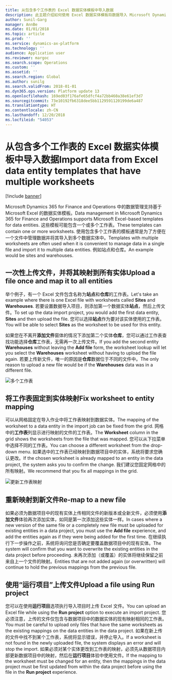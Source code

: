 ```yaml
---
title: 从包含多个工作表的 Excel 数据实体模板中导入数据
description: 此主题介绍如何使用 Excel 数据实体模板将数据导入 Microsoft Dynamics 365 for Finance and Operations。
author: Sunil-Garg
manager: AnnBe
ms.date: 01/01/2018
ms.topic: article
ms.prod: ''
ms.service: dynamics-ax-platform
ms.technology: ''
audience: Application user
ms.reviewer: margoc
ms.search.scope: Operations
ms.custom: ''
ms.assetid: ''
ms.search.region: Global
ms.author: sunilg
ms.search.validFrom: 2018-01-01
ms.dyn365.ops.version: Platform update 13
ms.openlocfilehash: 169ed03f176afe65dfcf4a72bb460a38e61ef3d7
ms.sourcegitcommit: 73e10192fb6318dee5bb1129591120199de6a487
ms.translationtype: HT
ms.contentlocale: zh-CN
ms.lasthandoff: 12/20/2018
ms.locfileid: "54053"
---
```

# <a name="import-data-from-excel-data-entity-templates-that-have-multiple-worksheets"></a><span data-ttu-id="d5f10-103">从包含多个工作表的 Excel 数据实体模板中导入数据</span><span class="sxs-lookup"><span data-stu-id="d5f10-103">Import data from Excel data entity templates that have multiple worksheets</span></span>

[!include [banner](../includes/banner.md)]

<span data-ttu-id="d5f10-104">Microsoft Dynamics 365 for Finance and Operations 中的数据管理支持基于 Microsoft Excel 的数据实体模板。</span><span class="sxs-lookup"><span data-stu-id="d5f10-104">Data management in Microsoft Dynamics 365 for Finance and Operations supports Microsoft Excel-based templates for data entities.</span></span> <span data-ttu-id="d5f10-105">这些模板可能包含一个或多个工作表。</span><span class="sxs-lookup"><span data-stu-id="d5f10-105">These templates can contain one or more worksheets.</span></span> <span data-ttu-id="d5f10-106">使用包含多个工作表的模板通常是为了方便在一个文件中管理数据并将其导入到多个数据实体中。</span><span class="sxs-lookup"><span data-stu-id="d5f10-106">Templates with multiple worksheets are often used when it is convenient to manage data in a single file and import it to multiple data entities.</span></span> <span data-ttu-id="d5f10-107">例如站点和仓库。</span><span class="sxs-lookup"><span data-stu-id="d5f10-107">An example would be sites and warehouses.</span></span>

## <a name="upload-a-file-once-and-map-it-to-all-entities"></a><span data-ttu-id="d5f10-108">一次性上传文件，并将其映射到所有实体</span><span class="sxs-lookup"><span data-stu-id="d5f10-108">Upload a file once and map it to all entities</span></span>
<span data-ttu-id="d5f10-109">举个例子，有一个 Excel 文件包含名称为**站点**和**仓库**的工作表。</span><span class="sxs-lookup"><span data-stu-id="d5f10-109">Let's take an example where there is one Excel file with worksheets called **Sites** and **Warehouses**.</span></span> <span data-ttu-id="d5f10-110">若要设置数据导入项目，则添加第一个数据实体**站点**，然后上传文件。</span><span class="sxs-lookup"><span data-stu-id="d5f10-110">To set up the data import project, you would add the first data entity, **Sites** and then upload the file.</span></span> <span data-ttu-id="d5f10-111">您可以选择**站点**作为要对该实体使用的工作表。</span><span class="sxs-lookup"><span data-stu-id="d5f10-111">You will be able to select **Sites** as the worksheet to be used for this entity.</span></span>

<span data-ttu-id="d5f10-112">如果您在不离开**添加文件**窗体的情况下添加第二个实体**仓库**，您可以通过工作表查找功能选择**仓库**工作表，无需再一次上传文件。</span><span class="sxs-lookup"><span data-stu-id="d5f10-112">If you add the second entity **Warehouses** without leaving the **Add file** form, the worksheet lookup will let you select the **Warehouses** worksheet without having to upload the file again.</span></span> <span data-ttu-id="d5f10-113">若要上传新文件，唯一的原因是**仓库**数据位于不同的文件中。</span><span class="sxs-lookup"><span data-stu-id="d5f10-113">The only reason to upload a new file would be if the **Warehouses** data was in a different file.</span></span>

![多个工作表](./media/AddFileMultipleWorkSheets.png)

## <a name="fix-worksheet-to-entity-mapping"></a><span data-ttu-id="d5f10-115">将工作表固定到实体映射</span><span class="sxs-lookup"><span data-stu-id="d5f10-115">Fix worksheet to entity mapping</span></span>

<span data-ttu-id="d5f10-116">可以从网格固定在导入作业中将工作表映射到数据实体。</span><span class="sxs-lookup"><span data-stu-id="d5f10-116">The mapping of the worksheet to a data entity in the import job can be fixed from the grid.</span></span> <span data-ttu-id="d5f10-117">网格中的**工作表**列显示进行映射的文件的工作表。</span><span class="sxs-lookup"><span data-stu-id="d5f10-117">The **Worksheet** column in the grid shows the worksheets from the file that was mapped.</span></span> <span data-ttu-id="d5f10-118">您可以从下拉菜单中选择不同的工作表。</span><span class="sxs-lookup"><span data-stu-id="d5f10-118">You can choose a different worksheet from the drop-down menu.</span></span> <span data-ttu-id="d5f10-119">如果选中的工作表已经映射到数据项目中的实体，系统将要求您确认更改。</span><span class="sxs-lookup"><span data-stu-id="d5f10-119">If the chosen worksheet is already mapped to an entity in the data project, the system asks you to confirm the change.</span></span> <span data-ttu-id="d5f10-120">我们建议您固定网格中的所有映射。</span><span class="sxs-lookup"><span data-stu-id="d5f10-120">We recommend that you fix all mappings in the grid.</span></span>

![更新工作表映射](./media/UpdateMappings.png)

## <a name="re-map-to-a-new-file"></a><span data-ttu-id="d5f10-122">重新映射到新文件</span><span class="sxs-lookup"><span data-stu-id="d5f10-122">Re-map to a new file</span></span>

<span data-ttu-id="d5f10-123">如果必须为数据项目中的现有实体上传相同文件的新版本或全新文件，必须使用**添加文件**体验再次添加实体，如同是第一次添加这些实体一样。</span><span class="sxs-lookup"><span data-stu-id="d5f10-123">In cases where a new version of the same file or a completely new file must be uploaded for existing entities in a data project, you must use the **Add file** experience, and add the entities again as if they were being added for the first time.</span></span> <span data-ttu-id="d5f10-124">在继续执行下一步操作之前，系统将询问您是否确定要覆盖数据项目中的现有实体。</span><span class="sxs-lookup"><span data-stu-id="d5f10-124">The system will confirm that you want to overwrite the existing entities in the data project before proceeding.</span></span> <span data-ttu-id="d5f10-125">未再次添加（或覆盖）的实体将继续保留之前来自上一个文件的映射。</span><span class="sxs-lookup"><span data-stu-id="d5f10-125">Entities that are not added again (or overwritten) will continue to hold the previous mappings from the previous file.</span></span>

## <a name="upload-a-file-using-run-project"></a><span data-ttu-id="d5f10-126">使用“运行项目”上传文件</span><span class="sxs-lookup"><span data-stu-id="d5f10-126">Upload a file using Run project</span></span>

<span data-ttu-id="d5f10-127">您可以在使用**运行项目**选项执行导入项目时上传 Excel 文件。</span><span class="sxs-lookup"><span data-stu-id="d5f10-127">You can upload an Excel file while using the **Run project** option to execute an import project.</span></span> <span data-ttu-id="d5f10-128">您必须注意，上传的文件仅包含与数据项目中的数据实体的现有映射相同的工作表。</span><span class="sxs-lookup"><span data-stu-id="d5f10-128">You must be careful to upload only files that have the same worksheets as the existing mappings on the data entities in the data project.</span></span> <span data-ttu-id="d5f10-129">如果在新上传的文件中找不到某个工作表，系统将显示错误，并停止导入。</span><span class="sxs-lookup"><span data-stu-id="d5f10-129">If a worksheet is not found in the newly uploaded file, the system displays an error and will stop the import.</span></span> <span data-ttu-id="d5f10-130">如果必须对某个实体更改到工作表的映射，必须先从数据项目内部更新数据项目中的映射，然后在**运行项目**体验中使用文件。</span><span class="sxs-lookup"><span data-stu-id="d5f10-130">If the mapping to the worksheet must be changed for an entity, then the mappings in the data project must be first updated from within the data project before using the file in the **Run project** experience.</span></span>
